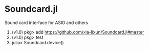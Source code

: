 # Soundcard.jl
Sound card interface for ASIO and others

 1) (v1.0) pkg> add https://github.com/xia-lixun/Soundcard.jl#master
 2) (v1.0) pkg> test
 3) julia> Soundcard.device()